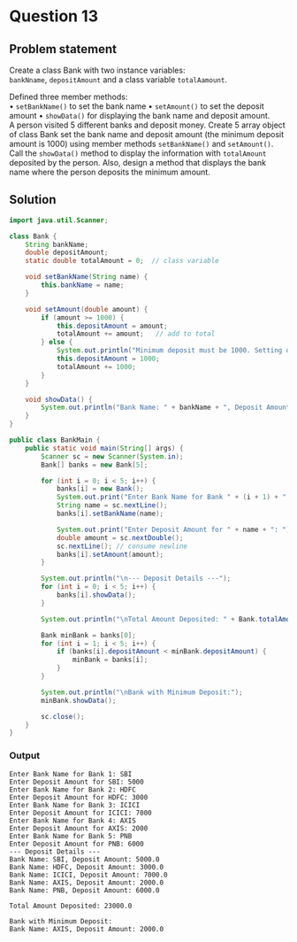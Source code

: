 # Question 13
## Problem statement
Create a class Bank with two instance variables:  
`bankNname`, `depositAmount` and a class variable `totalAamount`.
  
Defined three member methods:  
• `setBankName()` to set the bank name 
• `setAmount()` to set the deposit amount 
• `showData()` for displaying the bank name and deposit amount.  
A person visited 5 different banks and deposit money. Create 5 array object of class Bank set the bank name and deposit amount (the minimum deposit amount is 1000) using member methods `setBankName()` and `setAmount()`. Call the `showData()` method to display the information with `totalAmount` deposited by the person. Also, design a method that displays the bank name where the person deposits the minimum amount. 

## Solution
```java
import java.util.Scanner;

class Bank {
    String bankName;
    double depositAmount;
    static double totalAmount = 0;  // class variable

    void setBankName(String name) {
        this.bankName = name;
    }

    void setAmount(double amount) {
        if (amount >= 1000) {
            this.depositAmount = amount;
            totalAmount += amount;   // add to total
        } else {
            System.out.println("Minimum deposit must be 1000. Setting deposit to 1000.");
            this.depositAmount = 1000;
            totalAmount += 1000;
        }
    }

    void showData() {
        System.out.println("Bank Name: " + bankName + ", Deposit Amount: " + depositAmount);
    }
}

public class BankMain {
    public static void main(String[] args) {
        Scanner sc = new Scanner(System.in);
        Bank[] banks = new Bank[5];

        for (int i = 0; i < 5; i++) {
            banks[i] = new Bank();
            System.out.print("Enter Bank Name for Bank " + (i + 1) + ": ");
            String name = sc.nextLine();
            banks[i].setBankName(name);

            System.out.print("Enter Deposit Amount for " + name + ": ");
            double amount = sc.nextDouble();
            sc.nextLine(); // consume newline
            banks[i].setAmount(amount);
        }

        System.out.println("\n--- Deposit Details ---");
        for (int i = 0; i < 5; i++) {
            banks[i].showData();
        }

        System.out.println("\nTotal Amount Deposited: " + Bank.totalAmount);

        Bank minBank = banks[0];
        for (int i = 1; i < 5; i++) {
            if (banks[i].depositAmount < minBank.depositAmount) {
                minBank = banks[i];
            }
        }

        System.out.println("\nBank with Minimum Deposit:");
        minBank.showData();

        sc.close();
    }
}
```

### Output
```
Enter Bank Name for Bank 1: SBI
Enter Deposit Amount for SBI: 5000
Enter Bank Name for Bank 2: HDFC
Enter Deposit Amount for HDFC: 3000
Enter Bank Name for Bank 3: ICICI
Enter Deposit Amount for ICICI: 7000
Enter Bank Name for Bank 4: AXIS
Enter Deposit Amount for AXIS: 2000
Enter Bank Name for Bank 5: PNB
Enter Deposit Amount for PNB: 6000
--- Deposit Details ---
Bank Name: SBI, Deposit Amount: 5000.0
Bank Name: HDFC, Deposit Amount: 3000.0
Bank Name: ICICI, Deposit Amount: 7000.0
Bank Name: AXIS, Deposit Amount: 2000.0
Bank Name: PNB, Deposit Amount: 6000.0

Total Amount Deposited: 23000.0

Bank with Minimum Deposit:
Bank Name: AXIS, Deposit Amount: 2000.0
```
